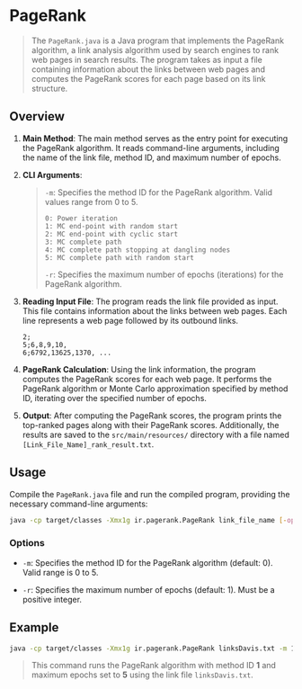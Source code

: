 # PageRank

> The `PageRank.java` is a Java program that implements the PageRank algorithm, a link analysis algorithm used by search engines to rank web pages in search results. The program takes as input a file containing information about the links between web pages and computes the PageRank scores for each page based on its link structure.

## Overview

1. **Main Method**: The main method serves as the entry point for executing the PageRank algorithm. It reads command-line arguments, including the name of the link file, method ID, and maximum number of epochs.

2. **CLI Arguments**:

   >`-m`: Specifies the method ID for the PageRank algorithm. Valid values range from 0 to 5.
   > ```text
   > 0: Power iteration
   > 1: MC end-point with random start
   > 2: MC end-point with cyclic start
   > 3: MC complete path
   > 4: MC complete path stopping at dangling nodes
   > 5: MC complete path with random start
   > ```
   >`-r`: Specifies the maximum number of epochs (iterations) for the PageRank algorithm.

3. **Reading Input File**: The program reads the link file provided as input. This file contains information about the links between web pages. Each line represents a web page followed by its outbound links.
   
   ```text
   2;
   5;6,8,9,10,
   6;6792,13625,1370, ...
   ```
   
4. **PageRank Calculation**: Using the link information, the program computes the PageRank scores for each web page. It performs the PageRank algorithm or Monte Carlo approximation specified by method ID, iterating over the specified number of epochs.

5. **Output**: After computing the PageRank scores, the program prints the top-ranked pages along with their PageRank scores. Additionally, the results are saved to the `src/main/resources/` directory with a file named `[Link_File_Name]_rank_result.txt`.

## Usage

Compile the `PageRank.java` file and run the compiled program, providing the necessary command-line arguments:

```bash
java -cp target/classes -Xmx1g ir.pagerank.PageRank link_file_name [-options] [arguments]
```

### Options

- `-m`: Specifies the method ID for the PageRank algorithm (default: 0). Valid range is 0 to 5.

- `-r`: Specifies the maximum number of epochs (default: 1). Must be a positive integer.

## Example

```bash
java -cp target/classes -Xmx1g ir.pagerank.PageRank linksDavis.txt -m 1 -r 5
```

> This command runs the PageRank algorithm with method ID **1** and maximum epochs set to **5** using the link file `linksDavis.txt`.